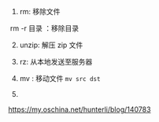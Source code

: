 1. rm: 移除文件

​	rm -r 目录 ：移除目录

2. unzip: 解压 zip 文件

3. rz: 从本地发送至服务器
4. mv : 移动文件 `mv src dst`
5. 

https://my.oschina.net/hunterli/blog/140783

